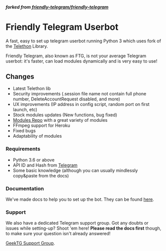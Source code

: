 ##### forked from [friendly-telegram/friendly-telegram](https://gitlab.com/friendly-telegram/friendly-telegram)

# Friendly Telegram Userbot

A fast, easy to set up telegram userbot running Python 3 which uses fork of
the [Telethon](https://github.com/GeekTG/Telethon) Library.

Friendly Telegram, also known as FTG, is not your average Telegram userbot: it's faster, can load modules dynamically
and is very easy to use!

## Changes

- Latest Telethon lib
- Security improvements (.session file name not contain full phone number, DeleteAccountRequest disabled, and more)
- UX improvements (IP address in config script, random port on first launch, etc)
- Stock modules updates (New functions, bug fixed)
- [Modules Repo](https://github.com/GeekTG/FTG-Modules) with a great variety of modules
- FFmpeg support for Heroku
- Fixed bugs
- Adaptability of modules

### Requirements

- Python 3.6 or above
- API ID and Hash from [Telegram](https://my.telegram.org/apps)
- Some basic knowledge (although you can usually mindlessly copy&paste from the docs)

### Documentation

We've made docs to help you to set up the bot. They can be found [here](https://ftg.geektg.ml).

### Support

We also have a dedicated Telegram support group. Got any doubts or issues while setting-up? Shoot 'em here! **Please
read the docs first** though, to make sure your question isn't already answered!

[GeekTG Support Group](https://t.me/chat_ftg "Telegram").
